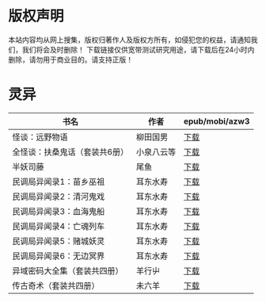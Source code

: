 # 版权声明

本站内容均从网上搜集，版权归著作人及版权方所有，如侵犯您的权益，请通知我们，我们将会及时删除！ 下载链接仅供宽带测试研究用途，请下载后在24小时内删除，请勿用于商业目的。请支持正版！

# 灵异

| 书名 | 作者 | epub/mobi/azw3 |
| --- | --- | --- |
| 怪谈：远野物语 | 柳田国男 | [下载](https://url89.ctfile.com/f/31084289-1356994702-793d65?p=8866) |
| 全怪谈：扶桑鬼话（套装共6册） | 小泉八云等 | [下载](https://url89.ctfile.com/f/31084289-1357050130-bed007?p=8866) |
| 半妖司藤 | 尾鱼 | [下载](https://url89.ctfile.com/f/31084289-1357016350-8e1316?p=8866) |
| 民调局异闻录1：苗乡巫祖 | 耳东水寿 | [下载](https://url89.ctfile.com/f/31084289-1357006627-77614f?p=8866) |
| 民调局异闻录2：清河鬼戏 | 耳东水寿 | [下载](https://url89.ctfile.com/f/31084289-1357006624-d57c2b?p=8866) |
| 民调局异闻录3：血海鬼船 | 耳东水寿 | [下载](https://url89.ctfile.com/f/31084289-1357006621-9caf12?p=8866) |
| 民调局异闻录4：亡魂列车 | 耳东水寿 | [下载](https://url89.ctfile.com/f/31084289-1357006618-334515?p=8866) |
| 民调局异闻录5：赌城妖灵 | 耳东水寿 | [下载](https://url89.ctfile.com/f/31084289-1357006615-c3e5c9?p=8866) |
| 民调局异闻录6：无边冥界 | 耳东水寿 | [下载](https://url89.ctfile.com/f/31084289-1357006612-8ac654?p=8866) |
| 异域密码大全集（套装共四册） | 羊行屮 | [下载](https://url89.ctfile.com/f/31084289-1357006030-96304a?p=8866) |
| 传古奇术（套装共四册） | 未六羊 | [下载](https://url89.ctfile.com/f/31084289-1357005541-573834?p=8866) |
